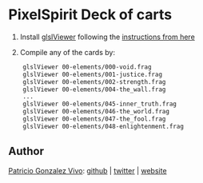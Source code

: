 # PixelSpirit Deck of carts

1. Install [glslViewer](http://patriciogonzalezvivo.com/2015/glslViewer/) following the [instructions from here](https://github.com/patriciogonzalezvivo/glslViewer#install)

2. Compile any of the cards by:

```bash
    glslViewer 00-elements/000-void.frag
    glslViewer 00-elements/001-justice.frag
    glslViewer 00-elements/002-strength.frag
    glslViewer 00-elements/004-the_wall.frag
    ...
    glslViewer 00-elements/045-inner_truth.frag 
    glslViewer 00-elements/046-the_world.frag
    glslViewer 00-elements/047-the_fool.frag
    glslViewer 00-elements/048-enlightenment.frag
```

## Author

[Patricio Gonzalez Vivo](http://https://twitter.com/patriciogv): [github](https://github.com/patriciogonzalezvivo) | [twitter](http://https://twitter.com/patriciogv) | [website](http://patricio.io)
